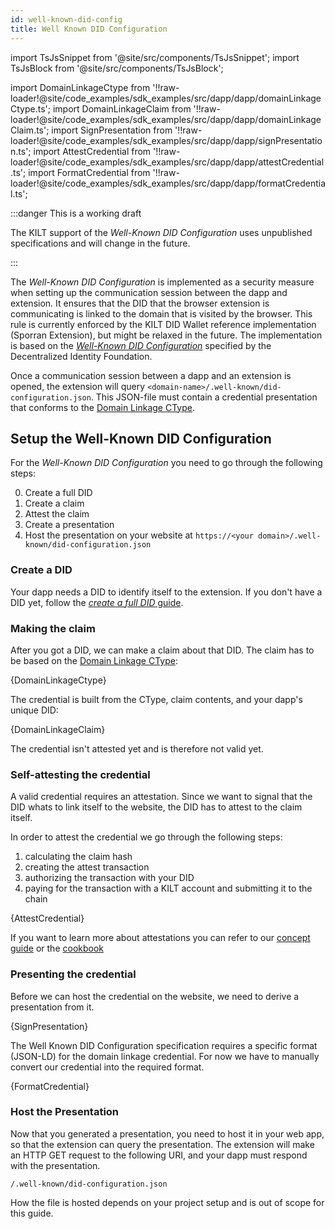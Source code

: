 ```yaml
---
id: well-known-did-config
title: Well Known DID Configuration
---
```


import TsJsSnippet from '@site/src/components/TsJsSnippet';
import TsJsBlock from '@site/src/components/TsJsBlock';

import DomainLinkageCtype from '!!raw-loader!@site/code_examples/sdk_examples/src/dapp/dapp/domainLinkageCtype.ts';
import DomainLinkageClaim from '!!raw-loader!@site/code_examples/sdk_examples/src/dapp/dapp/domainLinkageClaim.ts';
import SignPresentation from '!!raw-loader!@site/code_examples/sdk_examples/src/dapp/dapp/signPresentation.ts';
import AttestCredential from '!!raw-loader!@site/code_examples/sdk_examples/src/dapp/dapp/attestCredential.ts';
import FormatCredential from '!!raw-loader!@site/code_examples/sdk_examples/src/dapp/dapp/formatCredential.ts';

:::danger This is a working draft

The KILT support of the *Well-Known DID Configuration* uses unpublished specifications and will change in the future.

:::

The *Well-Known DID Configuration* is implemented as a security measure when setting up the communication session between the dapp and extension.
It ensures that the DID that the browser extension is communicating is linked to the domain that is visited by the browser.
This rule is currently enforced by the KILT DID Wallet reference implementation (Sporran Extension), but might be relaxed in the future.
The implementation is based on the [*Well-Known DID Configuration*](https://identity.foundation/.well-known/resources/did-configuration/) specified by the Decentralized Identity Foundation.

Once a communication session between a dapp and an extension is opened, the extension will query `<domain-name>/.well-known/did-configuration.json`.
This JSON-file must contain a credential presentation that conforms to the [Domain Linkage CType][CType-Domain-Linkage].


## Setup the Well-Known DID Configuration

For the *Well-Known DID Configuration* you need to go through the following steps:

0. Create a full DID
1. Create a claim
2. Attest the claim
3. Create a presentation
4. Host the presentation on your website at `https://<your domain>/.well-known/did-configuration.json`

### Create a DID

Your dapp needs a DID to identify itself to the extension.
If you don't have a DID yet, follow the [*create a full DID* guide](../01_sdk/02_cookbook/01_dids/02_full_did_creation.md).

### Making the claim

After you got a DID, we can make a claim about that DID.
The claim has to be based on the [Domain Linkage CType][CType-Domain-Linkage]:

<TsJsBlock>
  {DomainLinkageCtype}
</TsJsBlock>

The credential is built from the CType, claim contents, and your dapp's unique DID:

<TsJsSnippet>
  {DomainLinkageClaim}
</TsJsSnippet>

The credential isn't attested yet and is therefore not valid yet.

### Self-attesting the credential

A valid credential requires an attestation.
Since we want to signal that the DID whats to link itself to the website, the DID has to attest to the claim itself.

In order to attest the credential we go through the following steps:

1. calculating the claim hash
2. creating the attest transaction
3. authorizing the transaction with your DID
4. paying for the transaction with a KILT account and submitting it to the chain

<TsJsSnippet>
  {AttestCredential}
</TsJsSnippet>

If you want to learn more about attestations you can refer to our [concept guide](../../concepts/04_credentials/04_attestation.md) or the [cookbook](../01_sdk/02_cookbook/04_claiming/03_attestation_creation.md)

### Presenting the credential

Before we can host the credential on the website, we need to derive a presentation from it.

<TsJsSnippet>
  {SignPresentation}
</TsJsSnippet>


The Well Known DID Configuration specification requires a specific format (JSON-LD) for the domain linkage credential.
For now we have to manually convert our credential into the required format.

<TsJsSnippet>
  {FormatCredential}
</TsJsSnippet>

### Host the Presentation

Now that you generated a presentation, you need to host it in your web app, so that the extension can query the presentation.
The extension will make an HTTP GET request to the following URI, and your dapp must respond with the presentation.

`/.well-known/did-configuration.json`

How the file is hosted depends on your project setup and is out of scope for this guide.

[CType-Domain-Linkage]: https://github.com/KILTprotocol/ctype-index/tree/main/ctypes/0x9d271c790775ee831352291f01c5d04c7979713a5896dcf5e81708184cc5c643
